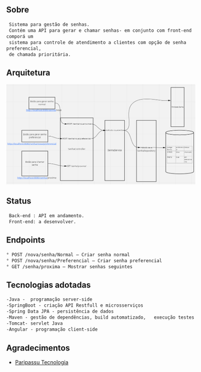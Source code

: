 ## Sobre
```
 Sistema para gestão de senhas.
 Contém uma API para gerar e chamar senhas- em conjunto com front-end comporá um  
 sistema para controle de atendimento a clientes com opção de senha preferencial,
 de chamada prioritária.
```

## Arquitetura
<p align="center">  <img src="./arquiteturaDoSistema.png"></p>

## Status
```
 Back-end : API em andamento.
 Front-end: a desenvolver.
```

## Endpoints
```
° POST /nova/senha/Normal – Criar senha normal
° POST /nova/senha/Preferencial – Criar senha preferencial
° GET /senha/proxima – Mostrar senhas seguintes
```

## Tecnologias adotadas
```
-Java -  programação server-side
-SpringBoot - criação API Restfull e microsserviços
-Spring Data JPA - persistência de dados
-Maven - gestão de dependências, build automatizado,   execução testes
-Tomcat- servlet Java
-Angular - programação client-side
```

## Agradecimentos
- [Paripassu Tecnologia](https://www.paripassu.com.br)


